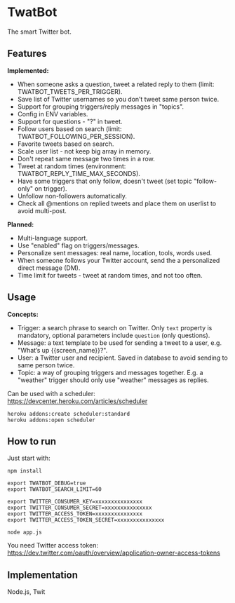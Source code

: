 # TwatBot

The smart Twitter bot.


## Features

**Implemented:**

* When someone asks a question, tweet a related reply to them (limit: TWATBOT_TWEETS_PER_TRIGGER).
* Save list of Twitter usernames so you don’t tweet same person twice.
* Support for grouping triggers/reply messages in "topics".
* Config in ENV variables.
* Support for questions - "?" in tweet.
* Follow users based on search (limit: TWATBOT_FOLLOWING_PER_SESSION).
* Favorite tweets based on search.
* Scale user list - not keep big array in memory.
* Don't repeat same message two times in a row.
* Tweet at random times (environment: TWATBOT_REPLY_TIME_MAX_SECONDS).
* Have some triggers that only follow, doesn't tweet (set topic "follow-only" on trigger).
* Unfollow non-followers automatically.
* Check all @mentions on replied tweets and place them on userlist to avoid multi-post.

**Planned:**

* Multi-language support.
* Use "enabled" flag on triggers/messages.
* Personalize sent messages: real name, location, tools, words used.
* When someone follows your Twitter account, send the a personalized direct message (DM).
* Time limit for tweets - tweet at random times, and not too often.


## Usage

**Concepts:**

* Trigger: a search phrase to search on Twitter. Only `text` property is mandatory, optional parameters include `question` (only questions).
* Message: a text template to be used for sending a tweet to a user, e.g. "What’s up {{screen_name}}?".
* User: a Twitter user and recipient. Saved in database to avoid sending to same person twice.
* Topic: a way of grouping triggers and messages together. E.g. a "weather" trigger should only use "weather" messages as replies.

Can be used with a scheduler: https://devcenter.heroku.com/articles/scheduler

	heroku addons:create scheduler:standard
	heroku addons:open scheduler


## How to run

Just start with:

	npm install

	export TWATBOT_DEBUG=true
	export TWATBOT_SEARCH_LIMIT=60

	export TWITTER_CONSUMER_KEY=xxxxxxxxxxxxxxx
	export TWITTER_CONSUMER_SECRET=xxxxxxxxxxxxxxx
	export TWITTER_ACCESS_TOKEN=xxxxxxxxxxxxxxx
	export TWITTER_ACCESS_TOKEN_SECRET=xxxxxxxxxxxxxxx

	node app.js

You need Twitter access token: https://dev.twitter.com/oauth/overview/application-owner-access-tokens

## Implementation

Node.js, Twit
